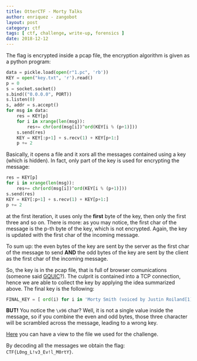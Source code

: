 ```yaml
---
title: OtterCTF - Morty Talks
author: enriquez - zangobot
layout: post
category: ctf
tags: [ ctf, challenge, write-up, forensics ]
date: 2018-12-12 
---
```


The flag is encrypted inside a pcap file, the encryption algorithm is given as a python program:
```python
data = pickle.load(open(r"1.pc", 'rb'))
KEY = open("key.txt", 'r').read()
p = 0
s = socket.socket()
s.bind(("0.0.0.0", PORT))
s.listen(0)
s, addr = s.accept()
for msg in data:
    res = KEY[p]
    for i in xrange(len(msg)):
        res+= chr(ord(msg[i])^ord(KEY[i % (p+1)]))
    s.send(res)
    KEY = KEY[:p+1] + s.recv(1) + KEY[p+1:]
    p += 2
```
Basically, it opens a file and it xors all the messages contained using a key (which is hidden).
In fact, only part of the key is used for encrypting the message: 

```python
res = KEY[p]
for i in xrange(len(msg)):
    res+= chr(ord(msg[i])^ord(KEY[i % (p+1)]))
s.send(res)
KEY = KEY[:p+1] + s.recv(1) + KEY[p+1:]
p += 2
```
at the first iteration, it uses only the **first** byte of the key, then only the first three and so on.
There is more: as you may notice, the first char of the message is the p-th byte of the key, which is not encrypted.
Again, the key is updated with the first char of the incoming message.

To sum up: the even bytes of the key are sent by the server as the first char of the message to send **AND** the odd bytes of the key are sent by the client as the first char of the incoming message.

So, the key is in the pcap file, that is full of browser comunications (someone said [GQUIC](https://www.wireshark.org/docs/dfref/g/gquic.html)?).
The culprit is contained into a TCP connection, hence we are able to collect the key by applying the idea summarized above.
The final key is the following:
```python
FINAL_KEY = [ ord(i) for i in 'Morty Smith (voiced by Justin Roiland[1]) \x96 Rick\'s 14-year-old grandson who is frequently dragged into Rick\'s misadventures. Morty is a good kid but he is easily distressed. He is often reluctant to follow Rick\'s plans, and he often ends up traumatized by the unorthodox and morally questionable methods Rick uses to \'fix\' situations. The main Morty the episodes follow is referred to as the "Mortiest Morty" by Rick due to his courage, which nearly every other Morty lacks due to their main use being makeshift cloaking device']
```
**BUT!** You notice the ```\x96``` char? Well, it is not a single value inside the message, so if you combine the even and odd bytes, those three character will be scrambled across the message, leading to a wrong key.

[Here](morty_talks_files.zip) you can have a view to the file we used for the challenge.

By decoding all the messages we obtain the flag:  ```CTF{L0ng_L!v3_Ev!l_M0rtY}```.